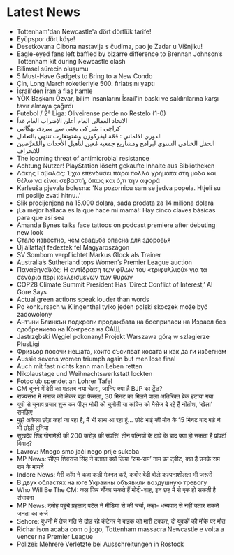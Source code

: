 # Latest News
-  Tottenham'dan Newcastle'a dört dörtlük tarife!
-  Eyüpspor dört köşe!
-  Desetkovana Cibona nastavlja s čudima, pao je Zadar u Višnjiku!
-  Eagle-eyed fans left baffled by bizarre difference to Brennan Johnson’s Tottenham kit during Newcastle clash
-  Bilimsel sürecin oluşumu
-  5 Must-Have Gadgets to Bring to a New Condo
-  Çin, Long March roketleriyle 500. fırlatışını yaptı
-  İsrail'den İran'a flaş hamle
-  YÖK Başkanı Özvar, bilim insanlarını İsrail'in baskı ve saldırılarına karşı tavır almaya çağırdı
-  Futebol / 2ª Liga: Oliveirense perde no Restelo (1-0)
-  الاتحاد العمالي العام أعلن الإضراب العام غداً
-  کراچی : بٹیر کی یخنی سے سردی بھگائیں
-  الدوري الالماني : قمّة ليفركوزن وشتوتغارت تنتهي بالتعادل
-  الحفل الختامي السنوي لبرامج ومشاريع جمعية مُعين لتأهيل الأحداث والمُعرَّضين للانحراف
-  The looming threat of antimicrobial resistance
-  Achtung Nutzer! PlayStation löscht gekaufte Inhalte aus Bibliotheken
-  Λάκης Γαβαλάς: Έχω επενδύσει πάρα πολλά χρήματα στη μόδα και θέλω να είναι σεβαστή, όπως και ό,τι την αφορά
-  Karleuša pjevala bolesna: 'Na pozornicu sam se jedva popela. Htjeli su mi poslije zvati hitnu..'
-  Slik procijenjena na 15.000 dolara, sada prodata za 14 miliona dolara
-  ¡La mejor hallaca es la que hace mi mamá!: Hay cinco claves básicas para que así sea
-  Amanda Bynes talks face tattoos on podcast premiere after debuting new look
-  Стало известно, чем свадьба опасна для здоровья
-  Új állatfajt fedeztek fel Magyaroszágon
-  SV Somborn verpflichtet Markus Glock als Trainer
-  Australia’s Sutherland tops Women’s Premier League auction
-  Παναθηναϊκός: Η αντίδραση των φίλων του «τριφυλλιού» για τα σενάρια περί κεκλεισμένων των θυρών
-  COP28 Climate Summit President Has ‘Direct Conflict of Interest,’ Al Gore Says
-  Actual green actions speak louder than words
-  Po konkursach w Klingenthal tylko jeden polski skoczek może być zadowolony
-  Антъни Блинкън подкрепи продажбата на боеприпаси на Израел без одобрението на Конгреса на САЩ
-  Jastrzębski Węgiel pokonany! Projekt Warszawa górą w szlagierze PlusLigi
-  Фризьор посочи нещата, които съсипват косата и как да ги избегнем
-  Aussie sevens women triumph again but men lose final
-  Auch mit fast nichts kann man Leben retten
-  Nikolaustage und Weihnachtswerkstatt lockten
-  Fotoclub spendet an Lohrer Tafel
-  CM चुनने में देरी का मतलब नया चेहरा, जानिए क्या है BJP का ट्रेंड?
-  राज्यसभा में नमाज को लेकर बड़ा फैसला, 30 मिनट का मिलने वाला अतिरिक्त ब्रेक हटाया गया
-  यूपी से चुनाव प्रचार शुरू कर पीएम मोदी को चुनौती या कांग्रेस को मैसेज दे रहे हैं नीतीश, ‘खेला’ समझ‍िए
-  मुझे अकेला छोड़ कहां जा रहा है, मैं भी साथ आ रहा हूं… छोटे भाई की मौत के 15 मिनट बाद बड़े ने भी छोड़ी दुनिया
-  सुखदेव सिंह गोगामेड़ी की 200 करोड़ की संपत्ति! तीन पत्नियों के दावे के बाद क्या हो सकता है प्रॉपर्टी विवाद?
-  Lavrov: Mnogo smo jači nego prije sukoba
-  MP News: सीएम शिवराज सिंह ने बताया क्यों किया ‘राम-राम’ नाम का ट्वीट, क्या हैं उनके राम राम के मायने
-  Indore News: मैरी कॉम ने कहा कड़ी मेहनत करें, कबीर बेदी बोले कल्पनाशीलता भी जरूरी
-  В двух областях на юге Украины объявили воздушную тревогу
-  Who Will Be The CM: कल फिर चौंका सकते हैं मोदी-शाह, इन छह में से एक हो सकती है संभावना
-  MP News: दमोह पहुंचे प्रहलाद पटेल ने मीडिया से की चर्चा, कहा- धन्यवाद से नहीं उतार सकते जनता का कर्ज
-  Sehore: बुधनी में तेज गति से दौड़ रहे कंटेनर ने बाइक को मारी टक्कर, दो युवकों की मौके पर मौत
-  Richarlison acaba com o jogo, Tottenham massacra Newcastle e volta a vencer na Premier League
-  Polizei: Mehrere Verletzte bei Ausschreitungen in Rostock
